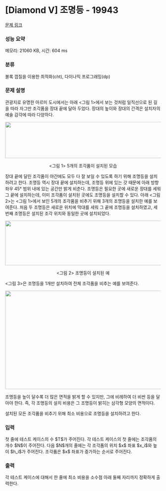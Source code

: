 # [Diamond V] 조명등 - 19943 

[문제 링크](https://www.acmicpc.net/problem/19943) 

### 성능 요약

메모리: 21060 KB, 시간: 604 ms

### 분류

볼록 껍질을 이용한 최적화(cht), 다이나믹 프로그래밍(dp)

### 문제 설명

<p>관광지로 유명한 아르미 도시에서는 아래 <그림 1>에서 보는 것처럼 일직선으로 된 길을 따라 자그만 조각품을 장대 끝에 달아 두었다. 장대의 높이와 장대의 간격은 설치자의 예술 감각에 따라 다양하다.</p>

<p style="text-align: center;"><img alt="" src="" style="width: 640px; height: 117px;"><br>
 </p>

<p style="text-align: center;"><그림 1> 5개의 조각품이 설치된 모습</p>

<p>장대 끝에 달린 조각품이 야간에도 모두 다 잘 보일 수 있도록 하기 위해 조명등을 설치하려고 한다. 조명등 역시 장대 끝에 설치하는데, 조명등 위에 있는 갓 때문에 아래 방향 좌우 45° 범위 내에 있는 공간만 밝게 비춘다. 조명등은 필요한 곳에 새로운 장대를 세워 그 끝에 설치하는데, 이미 조각품이 설치된 곳에도 조명등을 설치할 수 있다. 아래 <그림 2>는 <그림 1>에서 보인 5개의 조각품을 비추기 위해 3개의 조명등을 설치한 예를 보여준다. 처음 두 조명등은 새로운 위치에 막대를 세워 그 끝에 조명등을 설치하였고, 세 번째 조명등은 설치된 조각 위치와 동일한 곳에 설치되었다.</p>

<p style="text-align: center;"><img alt="" src="" style="width: 640px; height: 144px;"></p>

<p style="text-align: center;"><그림 2> 조명등이 설치된 예</p>

<p><그림 3>은 조명등을 1개만 설치하여 전체 조각품을 비추는 예를 보여준다.</p>

<p style="text-align: center;"><img alt="" src="" style="width: 640px; height: 318px;"></p>

<p>조명등을 높이 달수록 더 많은 면적을 밝게 할 수 있지만, 그에 비례하여 더 비싼 등을 달아야 한다. 즉, 각 조명등의 설치 비용은 그 조명등이 밝히는 삼각형 모양의 면적이다.</p>

<p>설치된 모든 조각품을 비추기 위해 최소 비용으로 조명등을 설치하려고 한다.</p>

### 입력 

 <p>첫 줄에 테스트 케이스의 수 $T$가 주어진다. 각 테스트 케이스의 첫 줄에는 조각품의 개수 $N$이 주어진다. 다음 $N$개의 줄에는 각 조각품의 위치 $x$ 좌표 $x_i$와 높이 $h_i$가 주어진다. 조각품은 $x$ 좌표가 증가하는 순서로 주어진다.</p>

### 출력 

 <p>각 테스트 케이스에 대해서 한 줄에 최소 비용을 소수점 아래 둘째 자리까지 정확하게 출력한다.</p>


